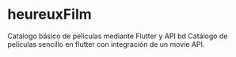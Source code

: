 # heureuxFilm
Catálogo básico de películas mediante Flutter y API bd
Catálogo de películas sencillo en flutter con integración de un movie API.
